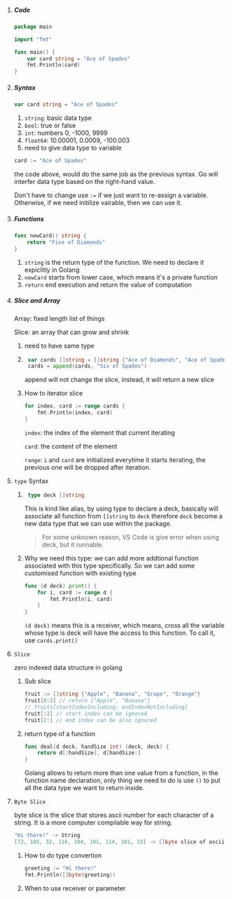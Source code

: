 1. ##### Code

    ```go
    package main
    
    import "fmt"
    
    func main() {
        var card string = "Ace of Spades"
        fmt.Println(card)
    }
    ```

2. ##### Syntax

    ```go
    var card string = "Ace of Spades"
    ```

    1. `string`: basic data type
    2. `bool`: true or false
    3. `int`: numbers 0, -1000, 9999
    4. `float64`: 10.00001, 0.0009, -100.003
    5. need to give data type to variable

    ```go
    card := "Ace of Spades"
    ```

    the code above, would do the same job as the previous syntax. Go will interfer data type based on the right-hand value.

    Don't have to change use `:=` if we just want to re-assign a variable. Otherwise, if we need initilize vairable, then we can use it.

3. ##### Functions

    ```go
    func newCard() string {
    	return "Five of Diamonds"
    }
    ```

    1. `string` is the return type of the function. We need to declare it expiclitly in Golang
    2. `newCard` starts from lower case, which means it's a private function
    3. `return` end execution and return the value of computation

4. ##### Slice and Array

    Array: fixed length list of things

    Slice: an array that can grow and shrink

    1. need to have same type

    2. ```go
        var cards []string = []string {"Ace of Diamonds", "Ace of Spades"}
        cards = append(cards, "Six of Spades")
        ```

        append will not change the slice, instead, it will return a new slice

    3. How to iterator slice

        ```go
        for index, card := range cards {
            fmt.Println(index, card)
        }
        ```

        `index`: the index of the element that current iterating

        `card`: the content of the element

        `range`: `i` and `card` are initialized everytime it starts iterating, the previous one will be  dropped after iteration.

5. `type` Syntax

    1. ```go
        type deck []string
        ```

        This is kind like alias, by using type to declare a deck, basically will associate all function from `[]string` to `deck` therefore `deck` become a new data type that we can use within the package.

        > For some unknown reason, VS Code is give error when using deck,  but it runnable.

    2. Why we need this type: we can add more addtional function associated with this type specifically. So we can add some customised function with existing type

        ```go
        func (d deck) print() {
            for i, card := range d {
                fmt.Println(i, card)
            }
        }
        ```

        `(d deck)` means this is a receiver,  which means, cross all the variable whose type is deck will have the access to this function.  To call it, use `cards.print()` 

6. `Slice` 

    zero indexed data structure in golang

    1. Sub slice

        ```go
        fruit := []string {"Apple", "Banana", "Grape", "Orange"}
        fruit[0:2] // return ["Apple", "Banana"]
        // fruits[startIndexIncluding: endIndexNotIncluding]
        fruit[:2] // start index can be ignored
        fruit[2:] // end index can be also ignored
        ```

    2. return type of a function

        ```go
        func deal(d deck, handSize int) (deck, deck) {
            return d[:handSize], d[handSize:]
        }
        ```

        Golang allows to return more than one value from a function, in the function name declaration, only thing we need to do is use `()` to put all the data type we want to return inside. 

7. `Byte Slice`

    byte slice is the slice that stores ascii number for each character of a string. It is a more computer compilable way for string. 

    ```go
    "Hi there!" -> String
    [72, 105, 32, 116, 104, 101, 114, 101, 33] -> []byte slice of ascii code.
    ```

    1. How to do type convertion

        ```go
        greeting := "Hi there!"
        fmt.Println([]byte(greeting))
        ```

    2. When to use receiver or parameter

        